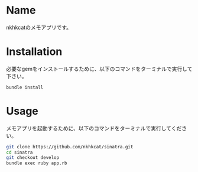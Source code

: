 # Name
nkhkcatのメモアプリです。

# Installation
必要なgemをインストールするために、以下のコマンドをターミナルで実行して下さい。 
```bash
bundle install
```

# Usage
メモアプリを起動するために、以下のコマンドをターミナルで実行してください。
```bash
git clone https://github.com/nkhkcat/sinatra.git
cd sinatra
git checkout develop
bundle exec ruby app.rb 
```